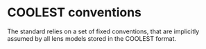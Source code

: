 # COOLEST conventions

The standard relies on a set of fixed conventions, that are implicitly assumed by all lens models stored in the COOLEST format.
